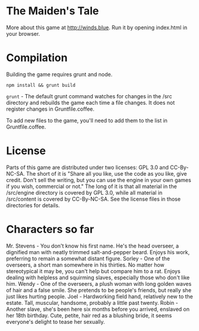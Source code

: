 The Maiden's Tale
=================

More about this game at http://winds.blue. Run it by opening index.html in your browser.

Compilation
===========

Building the game requires grunt and node.

`npm install && grunt build`

`grunt` - The default grunt command watches for changes in the /src directory and rebuilds the game each time a file changes. It does not register changes in Gruntfile.coffee.

To add new files to the game, you'll need to add them to the list in Gruntfile.coffee.

License
=======

Parts of this game are distributed under two licenses: GPL 3.0 and CC-By-NC-SA. The short of it is "Share all you like, use the code as you like, give credit. Don't sell the writing, but you can use the engine in your own games if you wish, commercial or not." The long of it is that all material in the /src/engine directory is covered by GPL 3.0, while all material in /src/content is covered by CC-By-NC-SA. See the license files in those directories for details.

Characters so far
=======

Mr. Stevens - You don't know his first name. He's the head overseer, a dignified man with neatly trimmed salt-and-pepper beard. Enjoys his work, preferring to remain a somewhat distant figure.
Sorley - One of the overseers, a short man somewhere in his thirties. No matter how stereotypical it may be, you can't help but compare him to a rat. Enjoys dealing with helpless and squirming slaves, especially those who don't like him.
Wendy - One of the overseers, a plush woman with long golden waves of hair and a false smile. She pretends to be people's friends, but really she just likes hurting people.
Joel - Hardworking field hand, relatively new to the estate. Tall, muscular, handsome, probably a little past twenty.
Robin - Another slave, she's been here six months before you arrived, enslaved on her 18th birthday. Cute, petite, hair red as a blushing bride, it seems everyone's delight to tease her sexually.

